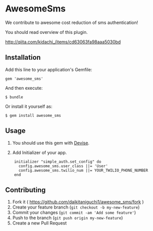 # AwesomeSms

We contribute to awesome cost reduction of sms authentication!

You should read overview of this plugin.

http://qiita.com/kidachi_/items/cd63063fa98aaa5030bd

## Installation

Add this line to your application's Gemfile:

    gem 'awesome_sms'

And then execute:

    $ bundle

Or install it yourself as:

    $ gem install awesome_sms

## Usage

1. You should use this gem with [Devise](https://github.com/plataformatec/devise).

2. Add Initializer of your app.

```
    initializer "simple_auth.set_config" do
      config.awesome_sms.user_class ||= 'User'
      config.awesome_sms.twilio_num ||= YOUR_TWILIO_PHONE_NUMBER
    end
```


## Contributing

1. Fork it ( https://github.com/daikitaniguchi1/awesome_sms/fork )
2. Create your feature branch (`git checkout -b my-new-feature`)
3. Commit your changes (`git commit -am 'Add some feature'`)
4. Push to the branch (`git push origin my-new-feature`)
5. Create a new Pull Request